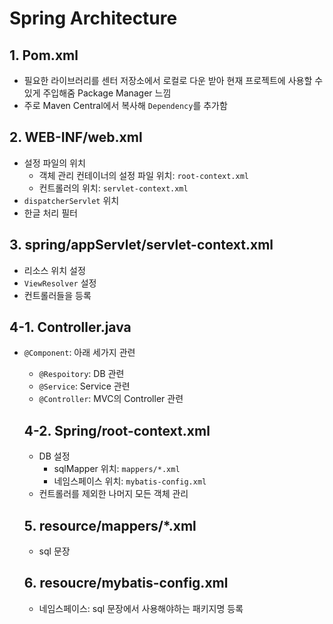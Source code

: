 # Spring Architecture

## 1. Pom.xml

- 필요한 라이브러리를 센터 저장소에서  로컬로 다운 받아 현재 프로젝트에 사용할 수 있게 주입해줌 Package Manager 느낌
- 주로 Maven Central에서 복사해 `Dependency`를 추가함

## 2. WEB-INF/web.xml

- 설정 파일의 위치
  - 객체 관리 컨테이너의 설정 파일 위치: `root-context.xml`
  - 컨트롤러의 위치: `servlet-context.xml`
- `dispatcherServlet` 위치
- 한글 처리 필터

## 3. spring/appServlet/servlet-context.xml

- 리소스 위치 설정
- `ViewResolver` 설정
- 컨트롤러들을 등록

## 4-1. Controller.java

* `@Component`: 아래 세가지 관련

  * `@Respoitory`: DB 관련
  * `@Service`: Service 관련
  * `@Controller`: MVC의 Controller 관련

  ## 4-2. Spring/root-context.xml

  - DB 설정
    - sqlMapper 위치: `mappers/*.xml`
    - 네임스페이스 위치: `mybatis-config.xml`
  - 컨트롤러를 제외한 나머지 모든 객체 관리

  ## 5. resource/mappers/*.xml

  - sql 문장

  ## 6. resoucre/mybatis-config.xml

  - 네임스페이스: sql 문장에서 사용해야하는 패키지명 등록